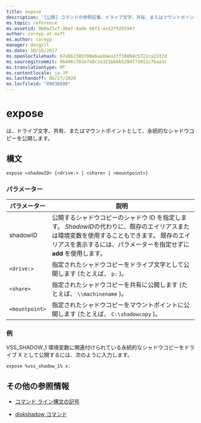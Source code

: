 ```yaml
---
title: expose
description: '[公開] コマンドの参照記事。ドライブ文字、共有、またはマウントポイントとして永続的なシャドウコピーを公開します。'
ms.topic: reference
ms.assetid: 9b0a21cf-3bef-4ade-b8f1-ac42f9203947
author: coreyp-at-msft
ms.author: coreyp
manager: dongill
ms.date: 10/16/2017
ms.openlocfilehash: 67e6b230b780e6ae84ea1ff30804c5722ca2337d
ms.sourcegitcommit: 96d46c702e7a9c3a321bbbb5284f73911c7baa3c
ms.translationtype: MT
ms.contentlocale: ja-JP
ms.lasthandoff: 08/27/2020
ms.locfileid: "89036690"
---
```

# <a name="expose"></a>expose

は、ドライブ文字、共有、またはマウントポイントとして、永続的なシャドウコピーを公開します。

## <a name="syntax"></a>構文

```
expose <shadowID> {<drive:> | <share> | <mountpoint>}
```

### <a name="parameters"></a>パラメーター

| パラメーター | 説明 |
| --------- | ----------- |
| shadowID | 公開するシャドウコピーのシャドウ ID を指定します。 *ShadowID*の代わりに、既存のエイリアスまたは環境変数を使用することもできます。 既存のエイリアスを表示するには、パラメーターを指定せずに **add** を使用します。 |
| `<drive:>` | 指定されたシャドウコピーをドライブ文字として公開します (たとえば、 `p:` )。 |
| `<share>` | 指定されたシャドウコピーを共有に公開します (たとえば、 `\\machinename` )。   |
| `<mountpoint>` | 指定されたシャドウコピーをマウントポイントに公開します (たとえば、 `C:\shadowcopy` )。 |

### <a name="examples"></a>例

VSS_SHADOW_1 環境変数に関連付けられている永続的なシャドウコピーをドライブ X として公開するには、次のように入力します。

```
expose %vss_shadow_1% x:
```

## <a name="additional-references"></a>その他の参照情報

- [コマンド ライン構文の記号](command-line-syntax-key.md)

- [diskshadow コマンド](diskshadow.md)
